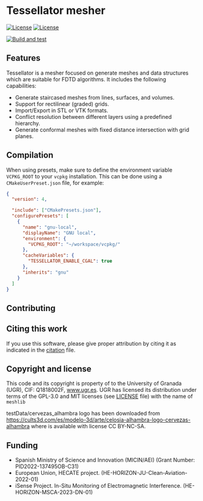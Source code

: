 # Tessellator mesher

[![License](https://img.shields.io/badge/License-GPL_3.0-blue.svg)](https://opensource.org/licenses/gpl-3.0) 
[![License](https://img.shields.io/badge/License-MIT-blue.svg)](https://opensource.org/licenses/mit) 

[![Build and test](https://github.com/OpenSEMBA/tessellator/actions/workflows/build-and-test.yml/badge.svg)](https://github.com/OpenSEMBA/tessellator/actions/workflows/build-and-test.yml)

## Features

Tessellator is a mesher focused on generate meshes and data structures which are suitable for FDTD algorithms. It includes the following capabilities:

- Generate staircased meshes from lines, surfaces, and volumes.
- Support for rectilinear (graded) grids.
- Import/Export in STL or VTK formats.
- Conflict resolution between different layers using a predefined hierarchy.
- Generate conformal meshes with fixed distance intersection with grid planes.

## Compilation

When using presets, make sure to define the environment variable `VCPKG_ROOT` to your `vcpkg` installation.
This can be done using a `CMakeUserPreset.json` file, for example:

```json
{
  "version": 4,

  "include": ["CMakePresets.json"],
  "configurePresets": [
    {
      "name": "gnu-local",
      "displayName": "GNU local",
      "environment": {
        "VCPKG_ROOT": "~/workspace/vcpkg/"
      },
      "cacheVariables": {
        "TESSELLATOR_ENABLE_CGAL": true
      },
      "inherits": "gnu"
    }
  ]
}
```

## Contributing

## Citing this work
If you use this software, please give proper attribution by citing it as indicated in the [citation](CITATION.cff) file. 


## Copyright and license
This code and its copyright is property of to the University of Granada (UGR), CIF: Q1818002F, www.ugr.es. UGR has licensed its distribution under terms of the GPL-3.0 and MIT licenses (see [LICENSE](LICENSE) file) with the name of `meshlib` 

testData/cervezas_alhambra logo has been downloaded from https://cults3d.com/es/modelo-3d/arte/celosia-alhambra-logo-cervezas-alhambra where is available with license CC BY-NC-SA.

## Funding

- Spanish Ministry of Science and Innovation (MICIN/AEI) (Grant Number: PID2022-137495OB-C31)
- European Union, HECATE project. (HE-HORIZON-JU-Clean-Aviation-2022-01)
- iSense Project. In-Situ Monitoring of Electromagnetic Interference. (HE-HORIZON-MSCA-2023-DN-01)
